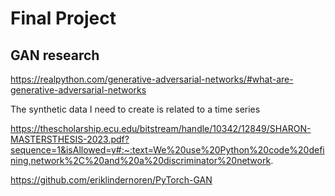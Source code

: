 # Final Project

## GAN research

https://realpython.com/generative-adversarial-networks/#what-are-generative-adversarial-networks

The synthetic data I need to create is related to a time series

https://thescholarship.ecu.edu/bitstream/handle/10342/12849/SHARON-MASTERSTHESIS-2023.pdf?sequence=1&isAllowed=y#:~:text=We%20use%20Python%20code%20defining,network%2C%20and%20a%20discriminator%20network.

https://github.com/eriklindernoren/PyTorch-GAN
